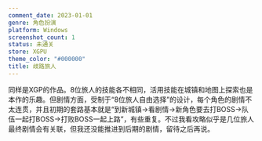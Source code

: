 ```yaml
---
comment_date: 2023-01-01
genre: 角色扮演
platform: Windows
screenshot_count: 1
status: 未通关
store: XGPU
theme_color: "#000000"
title: 歧路旅人
---
```

同样是XGP的作品。8位旅人的技能各不相同，活用技能在城镇和地图上探索也是本作的乐趣。但剧情方面，受制于“8位旅人自由选择”的设计，每个角色的剧情不太连贯，并且初期的套路基本就是“到新城镇→看剧情→新角色要去打BOSS→队伍一起打BOSS→打败BOSS一起上路”，有些重复。不过我看攻略似乎是几位旅人最终剧情会有关联，但我还没能推进到后期的剧情，留待之后再说。
